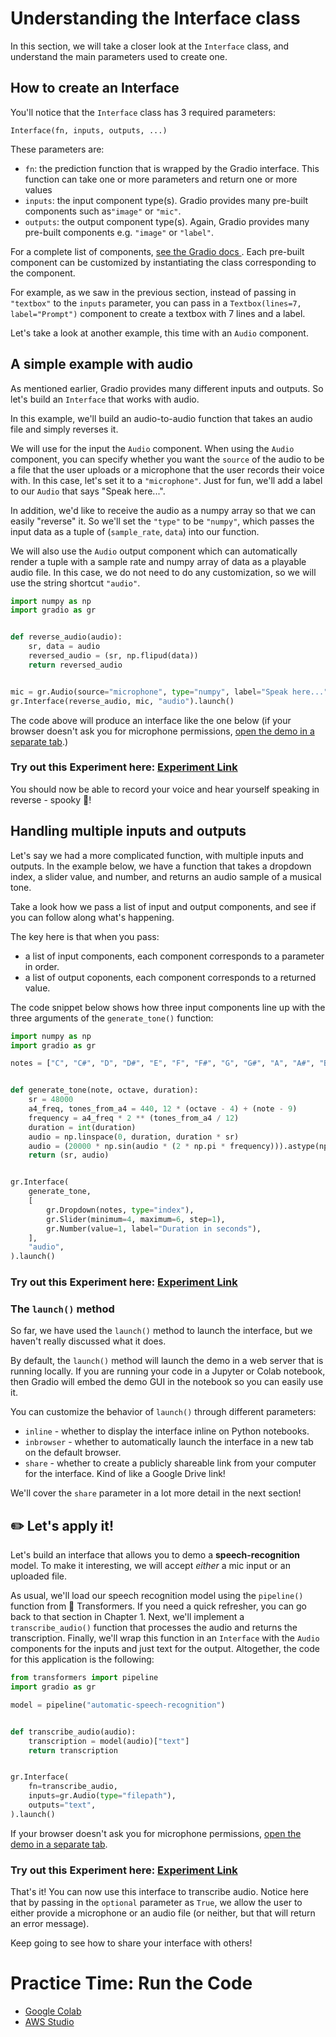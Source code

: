 # Understanding the Interface class



In this section, we will take a closer look at the `Interface` class, and understand the
main parameters used to create one.

## How to create an Interface

You'll notice that the `Interface` class has 3 required parameters:

`Interface(fn, inputs, outputs, ...)`

These parameters are:

  - `fn`: the prediction function that is wrapped by the Gradio interface. This function can take one or more parameters and return one or more values
  - `inputs`: the input component type(s). Gradio provides many pre-built components such as`"image"` or `"mic"`.
  - `outputs`: the output component type(s). Again, Gradio provides many pre-built components e.g. `"image"` or `"label"`.

For a complete list of components, [see the Gradio docs ](https://gradio.app/docs). Each pre-built component can be customized by instantiating the class corresponding to the component.

For example, as we saw in the previous section,
instead of passing in `"textbox"` to the `inputs` parameter, you can pass in a `Textbox(lines=7, label="Prompt")` component to create a textbox with 7 lines and a label.

Let's take a look at another example, this time with an `Audio` component.

## A simple example with audio

As mentioned earlier, Gradio provides many different inputs and outputs.
So let's build an `Interface` that works with audio.

In this example, we'll build an audio-to-audio function that takes an
audio file and simply reverses it.

We will use for the input the `Audio` component. When using the `Audio` component,
you can specify whether you want the `source` of the audio to be a file that the user
uploads or a microphone that the user records their voice with. In this case, let's
set it to a `"microphone"`. Just for fun, we'll add a label to our `Audio` that says
"Speak here...".

In addition, we'd like to receive the audio as a numpy array so that we can easily
"reverse" it. So we'll set the `"type"` to be `"numpy"`, which passes the input
data as a tuple of (`sample_rate`, `data`) into our function.

We will also use the `Audio` output component which can automatically
render a tuple with a sample rate and numpy array of data as a playable audio file.
In this case, we do not need to do any customization, so we will use the string
shortcut `"audio"`.


```py
import numpy as np
import gradio as gr


def reverse_audio(audio):
    sr, data = audio
    reversed_audio = (sr, np.flipud(data))
    return reversed_audio


mic = gr.Audio(source="microphone", type="numpy", label="Speak here...")
gr.Interface(reverse_audio, mic, "audio").launch()
```

The code above will produce an interface like the one below (if your browser doesn't
ask you for microphone permissions, <a href="https://huggingface.co/spaces/course-demos/audio-reverse" target="_blank">open the demo in  a separate tab</a>.)

<h3>Try out this Experiment here: <a href="https://course-demos-audio-reverse.hf.space" target="_blank">Experiment Link</a> </h3>

You should now be able to record your voice and hear yourself speaking in reverse - spooky 👻!

## Handling multiple inputs and outputs

Let's say we had a more complicated function, with multiple inputs and outputs.
In the example below, we have a function that takes a dropdown index, a slider value, and number,
and returns an audio sample of a musical tone.

Take a look how we pass a list of input and output components,
and see if you can follow along what's happening.

The key here is that when you pass:
* a list of input components, each component corresponds to a parameter in order.
* a list of output coponents, each component corresponds to a returned value.

The code snippet below shows how three input components line up with the three arguments of the `generate_tone()` function:

```py
import numpy as np
import gradio as gr

notes = ["C", "C#", "D", "D#", "E", "F", "F#", "G", "G#", "A", "A#", "B"]


def generate_tone(note, octave, duration):
    sr = 48000
    a4_freq, tones_from_a4 = 440, 12 * (octave - 4) + (note - 9)
    frequency = a4_freq * 2 ** (tones_from_a4 / 12)
    duration = int(duration)
    audio = np.linspace(0, duration, duration * sr)
    audio = (20000 * np.sin(audio * (2 * np.pi * frequency))).astype(np.int16)
    return (sr, audio)


gr.Interface(
    generate_tone,
    [
        gr.Dropdown(notes, type="index"),
        gr.Slider(minimum=4, maximum=6, step=1),
        gr.Number(value=1, label="Duration in seconds"),
    ],
    "audio",
).launch()
```

<h3>Try out this Experiment here: <a href="https://course-demos-generate-tone.hf.space" target="_blank">Experiment Link</a> </h3>


### The `launch()` method

So far, we have used the `launch()` method to launch the interface, but we
haven't really discussed what it does.

By default, the `launch()` method will launch the demo in a web server that
is running locally. If you are running your code in a Jupyter or Colab notebook, then
Gradio will embed the demo GUI in the notebook so you can easily use it.

You can customize the behavior of `launch()` through different parameters:

  - `inline` - whether to display the interface inline on Python notebooks.
  - `inbrowser` - whether to automatically launch the interface in a new tab on the default browser.
  - `share` - whether to create a publicly shareable link from your computer for the interface. Kind of like a Google Drive link!

We'll cover the `share` parameter in a lot more detail in the next section!

## ✏️ Let's apply it!

Let's build an interface that allows you to demo a **speech-recognition** model.
To make it interesting, we will accept *either* a mic input or an uploaded file.

As usual, we'll load our speech recognition model using the `pipeline()` function from 🤗 Transformers.
If you need a quick refresher, you can go back to that section in Chapter 1.   Next, we'll implement a `transcribe_audio()` function that processes the audio and returns the transcription. Finally, we'll wrap this function in an `Interface` with the `Audio` components for the inputs and just text for the output. Altogether, the code for this application is the following:

```py
from transformers import pipeline
import gradio as gr

model = pipeline("automatic-speech-recognition")


def transcribe_audio(audio):
    transcription = model(audio)["text"]
    return transcription


gr.Interface(
    fn=transcribe_audio,
    inputs=gr.Audio(type="filepath"),
    outputs="text",
).launch()
```

If your browser doesn't ask you for microphone permissions, <a href="https://huggingface.co/spaces/course-demos/audio-reverse" target="_blank">open the demo in a separate tab</a>.

<h3>Try out this Experiment here: <a href="https://course-demos-asr.hf.space" target="_blank">Experiment Link</a> </h3>


That's it! You can now use this interface to transcribe audio. Notice here that
by passing in the `optional` parameter as `True`, we allow the user to either
provide a microphone or an audio file (or neither, but that will return an error message).

Keep going to see how to share your interface with others!


# Practice Time: Run the Code

- [Google Colab](https://colab.research.google.com/github/huggingface/notebooks/blob/master/course/en/chapter9/section3.ipynb)
- [AWS Studio](https://studiolab.sagemaker.aws/import/github/huggingface/notebooks/blob/master/course/en/chapter9/section3.ipynb)